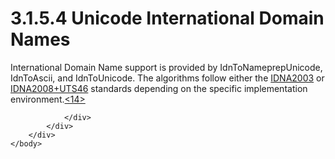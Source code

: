 <html dir="LTR" xmlns:mshelp="http://msdn.microsoft.com/mshelp" xmlns:ddue="http://ddue.schemas.microsoft.com/authoring/2003/5" xmlns:xlink="http://www.w3.org/1999/xlink" xmlns:tool="http://www.microsoft.com/tooltip">
    <head>
        <meta http-equiv="Content-Type" content="text/html; CHARSET=utf-8"></meta>
        <meta name="save" content="history"></meta>
        <title>3.1.5.4 Unicode International Domain Names</title>
        <xml>
            <mshelp:toctitle title="3.1.5.4 Unicode International Domain Names"></mshelp:toctitle>
            <mshelp:rltitle title="[MS-UCODEREF]: Unicode International Domain Names"></mshelp:rltitle>
            <mshelp:keyword index="A" term="7d326d1d-cf6d-4ca3-b175-b6f15ae1d102"></mshelp:keyword>
            <mshelp:attr name="DCSext.ContentType" value="open specification"></mshelp:attr>
            <mshelp:attr name="AssetID" value="7d326d1d-cf6d-4ca3-b175-b6f15ae1d102"></mshelp:attr>
            <mshelp:attr name="TopicType" value="kbRef"></mshelp:attr>
            <mshelp:attr name="DCSext.Title" value="[MS-UCODEREF]: Unicode International Domain Names" />
        </xml>
    </head>
    <body>
        <div id="header">
            <h1 class="heading">3.1.5.4 Unicode International Domain Names</h1>
        </div>
        <div id="mainSection">
            <div id="mainBody">
                <div id="allHistory" class="saveHistory"></div>
                <div id="sectionSection0" class="section" name="collapseableSection">
                    

<p>International Domain Name support is provided by
IdnToNameprepUnicode, IdnToAscii, and IdnToUnicode. The algorithms follow
either the <a href="484e8ed3-152b-4300-9527-7efade6d6491.html#gt_317d6274-96a4-4e70-bb5b-f48bcc5c13a2">IDNA2003</a> or <a href="484e8ed3-152b-4300-9527-7efade6d6491.html#gt_e13de1ef-405f-4d67-9a0c-98366eeac0d2">IDNA2008+UTS46</a> standards
depending on the specific implementation environment.<a id="Appendix_A_Target_14"></a><a href="a6d86942-eaf6-44c6-8afd-1603b3f4f0aa.html#Appendix_A_14" aria-label="Product behavior note 14">&lt;14&gt;</a></p>


                </div>
            </div>
        </div>
    </body>
</html>